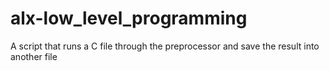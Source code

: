 # alx-low_level_programming
A script that runs a C file through the preprocessor and save the result into another file
